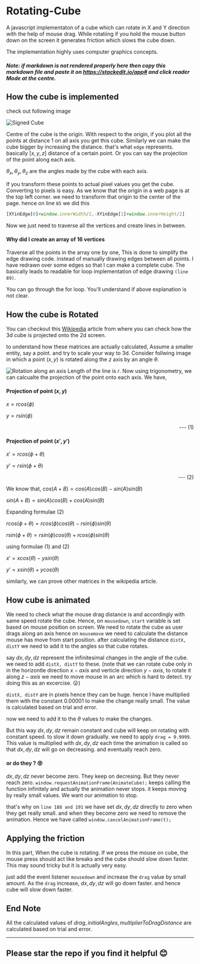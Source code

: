 
# Rotating-Cube
A javascript implementaton of a cube which can rotate in X and Y direction with the help of mouse drag.
While rotatiing if you hold the mouse button down on the screen it generates friction which slows the cube down.

The implementation highly uses computer graphics concepts.


##### Note: if markdown is not rendered properly here then copy this markdown file and paste it on https://stackedit.io/app# and click reader Mode at the centre.

## How the cube is implemented
check out following image

![Signed Cube](https://www.researchgate.net/profile/R_Casalbuoni/publication/43164708/figure/fig2/AS:341456834318362@1458421061772/The-figure-shows-the-vertices-and-corresponding-coordinates-of-the-cube-described-in-the.png)

Centre of the cube is the origin. With respect to the origin, if you plot all the points at distance 1 on all axis you get this cube. Similarly we can make the cube bigger by increasing the distance. that's what `edge` represents. basically $[x,y,z]$ distance of a certain point. Or you can say the projection of the point along each axis.

$\theta_x, \theta_y, \theta_z$  are the angles made by the cube with each axis.

If you transform these points to actual pixel values you get the cube. Converting to pixels is easy. As we know that the origin in a web page is at the top left corner. we need to transform that origin to the center of the page. hence on line `85` we did this
```javascript
[XYinEdge[0]+window.innerWidth/2,-XYinEdge[1]+window.innerHeight/2]
```
Now we just need to traverse all the vertices and create lines in between.

#### Why did I create an array of 16 vertices
Traverse all the points in the array one by one, This is done to simplify the edge drawing code. instead of manually drawing edges between all points. I have redrawn over some edges so that I can make a complete cube. The basically leads to readable for loop implementation of edge drawing `(line 89)`.

You can go through the for loop. You'll understand if above explanation is not clear.

## How the cube is Rotated
You can checkout this [Wikipedia](https://en.wikipedia.org/wiki/3D_projection#Mathematical_formula) article from where you can check how the 3d cube is projected onto the 2d screen.


to understand how these matrices are actually calculated, Assume a smaller entity, say a point. and try to scale your way to 3d. Consider follwing image in which a point $(x,y)$ is rotated along the $z$ axis by an angle $\theta$.  

![Rotation along an axis](http://jcsites.juniata.edu/faculty/rhodes/graphics/images/rotate1.gif)
Length of the line is $r$. 
Now using trigonometry, we can calcualte the projection of the point onto each axis. We have,
#### Projection of point $(x,y)$

$x = rcos(\phi)$

$y = rsin(\phi)$

<div style="text-align: right"> --- (1) </div>

#### Projection of point $(x',y')$

$x' = rcos(\phi + \theta)$

$y' = rsin(\phi + \theta)$

<div style="text-align: right"> --- (2) </div>

We know that,
$cos(A+B) = cos(A)cos(B)-sin(A)sin(B)$

$sin(A+B) = sin(A)cos(B)+cos(A)sin(B)$

Expanding formulae (2)

$rcos(\phi + \theta) = rcos(\phi)cos(\theta)-rsin(\phi)sin(\theta)$

$rsin(\phi + \theta) = rsin(\phi)cos(\theta)+rcos(\phi)sin(\theta)$

using formulae (1) and (2)

$x' = xcos(\theta)-ysin(\theta)$

$y' = xsin(\theta)+ycos(\theta)$


similarly, we can prove other matrices in the wikipedia article.

## How cube is animated
We need to check what the mouse drag distance is and accordingly with same speed rotate the cube.
Hence, on `mousedown`, `start` variable is set based on mouse position on screen. We need to rotate the cube as user drags along an axis hence on `mousemove` we need to calculate the distance mouse has move from start position. after calculating the distance `distX, distY` we need to add it to the angles so that cube rotates.

say $dx,dy,dz$ represent the infinitesimal changes in the angle of the cube. we need to add `distX, distY` to these. (note that we can rotate cube only in in the horizontle direction $x-axis$ and verticle direction $y-axis$, to rotate it along $z-axis$ we need to move mouse in an arc which is hard to detect. try doing this as an excercise. :stuck_out_tongue:)

`distX, distY` are in pixels hence they can be huge. hence I have multiplied them with the constant $0.00001$ to make the change really small. The value is calculated based on trial and error.

now we need to add it to the $\theta$ values to make the changes.

But this way $dx,dy,dz$ remain constant and cube will keep on rotating with constant speed. to slow it down gradually. we need to apply `drag = 0.9999`. This value is multiplied with $dx,dy,dz$ each time the animation is called so that $dx,dy,dz$ will go on decreasing. and eventually reach zero.

#### or do they ? :dizzy_face:
$dx,dy,dz$ never become zero. They keep on decresing. But they never reach zero. `window.requestAnimationFrame(AnimateCube);` keeps calling the function infinitely and actually the animation never stops. it keeps moving by really small values. We want our animation to stop.

that's why on `line 188 and 191` we have set $dx,dy,dz$ directly to zero when they get really small.
and when they become zero we need to remove the animation. Hence we have called `window.cancelAnimationFrame(t);`

## Applying the friction
In this part, When the cube is rotating. If we press the mouse on cube, the mouse press should act like breaks and the cube should slow down faster. This may sound tricky but it is actually very easy.

just add the event listener `mousedown` and increase the `drag` value by small amount. As the `drag` increase, $dx,dy,dz$ will go down faster. and hence cube will slow down faster.

## End Note

All the calculated values of $drag, initialAngles, multiplierToDragDistance$  are calculated based on trial and error.

------------------
Please star the repo if you find it helpful :blush:
---------------------
